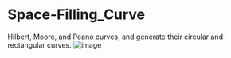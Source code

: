 # Space-Filling_Curve
Hilbert, Moore, and Peano curves, and generate their circular and rectangular curves.
![image](https://github.com/user-attachments/assets/86f1116a-22f1-48a4-9f4d-fb928493fe0b)
